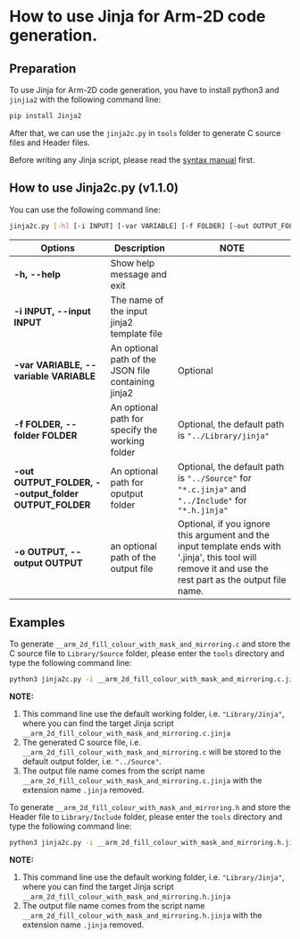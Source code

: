 # How to use Jinja for Arm-2D code generation.

## Preparation

To use Jinja for Arm-2D code generation, you have to install python3 and `jinjia2` with the following command line:

```sh
pip install Jinja2
```

After that, we can use the `jinja2c.py` in `tools` folder to generate C source files and Header files.

Before  writing any Jinja script, please read the [syntax manual](https://jinja.palletsprojects.com/en/3.1.x/templates/) first. 



## How to use Jinja2c.py (v1.1.0)

You can use the following command line:

```sh
jinja2c.py [-h] [-i INPUT] [-var VARIABLE] [-f FOLDER] [-out OUTPUT_FOLDER] [-o OUTPUT]
```

| Options                                               | Description                                         | NOTE                                                         |
| ----------------------------------------------------- | --------------------------------------------------- | ------------------------------------------------------------ |
| **-h, --help**                                        | Show help message and exit                          |                                                              |
| **-i INPUT, --input INPUT**                           | The name of the input jinja2 template file          |                                                              |
| **-var VARIABLE, --variable VARIABLE**                | An optional path of the JSON file containing jinja2 | Optional                                                     |
| **-f FOLDER, --folder FOLDER**                        | An optional path for specify the working folder     | Optional, the default path is `"../Library/jinja"`           |
| **-out OUTPUT_FOLDER, --output_folder OUTPUT_FOLDER** | An optional path for oputput folder                 | Optional, the default path is `"../Source"` for `"*.c.jinja"` and `"../Include"` for `"*.h.jinja"` |
| **-o OUTPUT, --output OUTPUT**                        | an optional path of the output file                 | Optional, if you ignore this argument and the input template ends with '.jinja', this tool will remove it and use the rest part as the output file name. |



## Examples

To generate `__arm_2d_fill_colour_with_mask_and_mirroring.c` and store the C source file to `Library/Source` folder, please enter the `tools` directory and type the following command line:

```sh
python3 jinja2c.py -i __arm_2d_fill_colour_with_mask_and_mirroring.c.jinja
```

**NOTE:**

1. This command line use the default working folder, i.e. `"Library/Jinja"`, where you can find the target Jinja script `__arm_2d_fill_colour_with_mask_and_mirroring.c.jinja`
2. The generated C source file, i.e. `__arm_2d_fill_colour_with_mask_and_mirroring.c` will be stored to the default output folder, i.e. `"../Source"`.
3. The output file name comes from the script name `__arm_2d_fill_colour_with_mask_and_mirroring.c.jinja` with the extension name `.jinja` removed. 



To generate `__arm_2d_fill_colour_with_mask_and_mirroring.h` and store the Header file to `Library/Include` folder, please enter the `tools` directory and type the following command line:

```sh
python3 jinja2c.py -i __arm_2d_fill_colour_with_mask_and_mirroring.h.jinja
```

**NOTE:**

1. This command line use the default working folder, i.e. `"Library/Jinja"`, where you can find the target Jinja script `__arm_2d_fill_colour_with_mask_and_mirroring.h.jinja`
3. The output file name comes from the script name `__arm_2d_fill_colour_with_mask_and_mirroring.h.jinja` with the extension name `.jinja` removed. 
